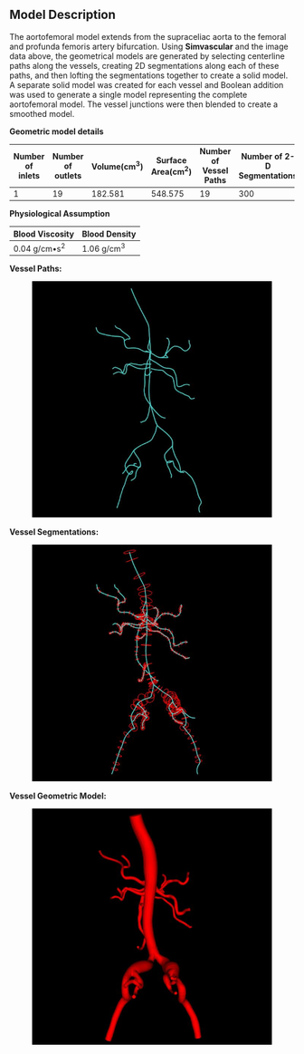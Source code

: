 ## Model Description

The aortofemoral model extends from the supraceliac aorta to the femoral and profunda femoris artery bifurcation. Using **Simvascular** and the image data above, the geometrical models are generated by selecting centerline paths along the vessels, creating 2D segmentations along each of these paths, and then lofting the segmentations together to create a solid model. A separate solid model was created for each vessel and Boolean addition was used to generate a single model representing the complete aortofemoral model. The vessel junctions were then blended to create a smoothed model.

**Geometric model details**

<table class="table table-bordered">
<thead>
<tr>
  <th>Number of inlets</th>
  <th>Number of outlets</th>
  <th>Volume(cm<sup>3</sup>)</th>
  <th>Surface Area(cm<sup>2</sup>)</th>
  <th>Number of Vessel Paths</th>
  <th>Number of 2-D Segmentations</th>
</tr>
</thead>
<tr>
  <td>1</td>
  <td>19</td>
  <td>182.581</td>
  <td>548.575</td>
  <td>19</td>
  <td>300</td>
</tr>
</table>

**Physiological Assumption**

<table class="table table-bordered">
<thead>
<tr>
  <th>Blood Viscosity</th>
  <th>Blood Density</th>
</tr>
</thead>
<tr>
  <td>0.04 g/cm•s<sup>2</sup></td>
  <td>1.06 g/cm<sup>3</sup></td>
</tr>
</table>

**Vessel Paths:**

<figure>
  <img class="svImg svImgMd" src="/clinical/aortofemoral1/imgs/paths.jpg"> 
  <figcaption class="svCaption" ></figcaption>
</figure>

**Vessel Segmentations:**

<figure>
  <img class="svImg svImgMd" src="/clinical/aortofemoral1/imgs/segmentations.jpg"> 
  <figcaption class="svCaption" ></figcaption>
</figure>

**Vessel Geometric Model:**

<figure>
  <img class="svImg svImgMd" src="/clinical/aortofemoral1/imgs/model.jpg"> 
  <figcaption class="svCaption" ></figcaption>
</figure>
